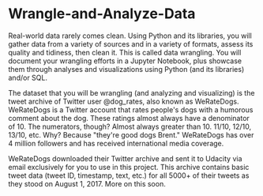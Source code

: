 # Wrangle-and-Analyze-Data
Real-world data rarely comes clean. Using Python and its libraries, 
you will gather data from a variety of sources and in a variety of formats, assess its quality and tidiness, then clean it. 
This is called data wrangling. You will document your wrangling efforts in a Jupyter Notebook, 
plus showcase them through analyses and visualizations using Python (and its libraries) and/or SQL.

The dataset that you will be wrangling (and analyzing and visualizing) is the tweet archive of Twitter user @dog_rates, also known as WeRateDogs. 
WeRateDogs is a Twitter account that rates people's dogs with a humorous comment about the dog. These ratings almost always have a denominator of 10. 
The numerators, though? Almost always greater than 10. 11/10, 12/10, 13/10, etc. Why? Because "they're good dogs Brent." WeRateDogs has 
over 4 million followers and has received international media coverage.

WeRateDogs downloaded their Twitter archive and sent it to Udacity via email exclusively for you to use in this project.
This archive contains basic tweet data (tweet ID, timestamp, text, etc.) for all 5000+ of their tweets as they stood on August 1, 2017. More on this soon.
